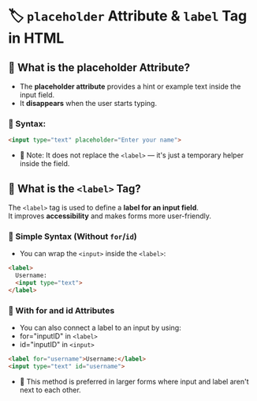# 🏷️ `placeholder` Attribute & `label` Tag in HTML

## 💬 What is the placeholder Attribute?
- The **placeholder attribute** provides a hint or example text inside the input field.
- It **disappears** when the user starts typing.

### 🔸 Syntax:
```html
<input type="text" placeholder="Enter your name">
```
- 📌 Note: It does not replace the `<label>` — it's just a temporary helper inside the field.

## 📜 What is the `<label>` Tag?

The `<label>` tag is used to define a **label for an input field**.  
It improves **accessibility** and makes forms more user-friendly.

### 🔸 Simple Syntax (Without `for`/`id`)

- You can wrap the `<input>` inside the `<label>`:

```html
<label>
  Username:
  <input type="text">
</label>
```

### 🔸 With for and id Attributes
- You can also connect a label to an input by using:
- for="inputID" in `<label>`
- id="inputID" in `<input>`

```html
<label for="username">Username:</label>
<input type="text" id="username">
```
- 🎯 This method is preferred in larger forms where input and label aren't next to each other.